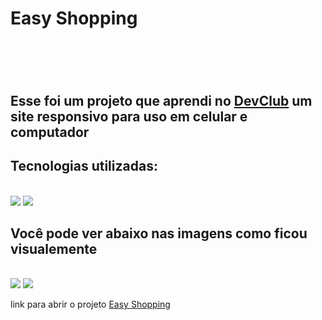 <h1>Easy Shopping<h1>
<br>

<h2>Esse foi um projeto que aprendi no <a href="https://rodolfomori.com.br">DevClub</a> um site responsivo para uso em celular e computador</h2>
<h2>Tecnologias utilizadas:</h2>
<br>
<img src="https://images.icon-icons.com/2107/PNG/96/file_type_html_icon_130541.png"/>
<img src="https://images.icon-icons.com/2107/PNG/96/file_type_css_icon_130661.png"/>

<h2>Você pode ver abaixo nas imagens como ficou visualemente</h2>
<br>
<img src="https://github.com/ricardomoura2017/easy-shopping/blob/main/assets/cerlphone.PNG"/>
<img src="https://github.com/ricardomoura2017/easy-shopping/blob/main/assets/desktop..PNG"/>

link para abrir o projeto <a href="https://ricardomoura2017.github.io/easy-shopping/">Easy Shopping</a>
